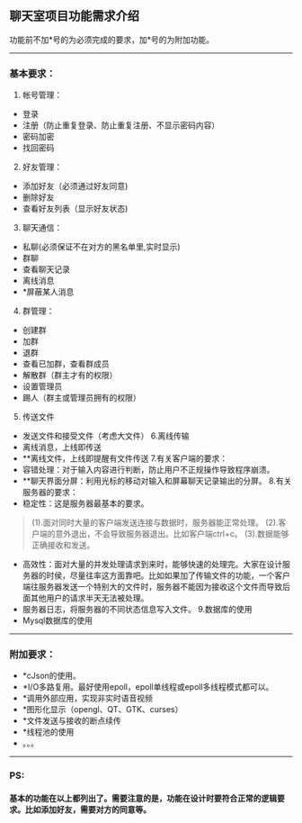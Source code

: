 
## **聊天室项目功能需求介绍**

功能前不加\*号的为必须完成的要求，加\*号的为附加功能。

----------------------------------------------------------------------
### **基本要求：**
1. 帐号管理：
- 登录
- 注册（防止重复登录、防止重复注册、不显示密码内容）
- 密码加密
- 找回密码
2. 好友管理：
 - 添加好友（必须通过好友同意)
 - 删除好友
 - 查看好友列表（显示好友状态)
3. 聊天通信：
- 私聊(必须保证不在对方的黑名单里,实时显示)
- 群聊 
- 查看聊天记录
- 离线消息
- *屏蔽某人消息
4. 群管理：
- 创建群
- 加群
- 退群
- 查看已加群，查看群成员
- 解散群（群主才有的权限）
- 设置管理员
- 踢人（群主或管理员拥有的权限） 
5. 传送文件
- 发送文件和接受文件（考虑大文件）
6.离线传输
- 离线消息，上线即传送
- **离线文件，上线即提醒有文件传送
7.有关客户端的要求：
- 容错处理：对于输入内容进行判断，防止用户不正规操作导致程序崩溃。
- **聊天界面分屏：利用光标的移动对输入和屏幕聊天记录输出的分屏。
8.有关服务器的要求：
- 稳定性：这是服务器最基本的要求。
> (1).面对同时大量的客户端发送连接与数据时，服务器能正常处理。
> (2).客户端的意外退出，不会导致服务器退出。比如客户端ctrl+c。
> (3).数据能够正确接收和发送。
- 高效性：面对大量的并发处理请求到来时，能够快速的处理完。大家在设计服务器的时侯，尽量往率这方面靠吧。比如如果加了传输文件的功能，一个客户端往服务器发送一个特别大的文件时，服务器不能因为接收这个文件而导致后面其他用户的请求半天无法被处理。
- 服务器日志，将服务器的不同状态信息写入文件。
9.数据库的使用 
- Mysql数据库的使用
-----------------------------------------
### **附加要求：**
- *cJson的使用。
- *I/O多路复用。最好使用epoll，epoll单线程或epoll多线程模式都可以。
- *调用外部应用，实现非实时语音视频
- *图形化显示（opengl、QT、GTK、curses）
- *文件发送与接收的断点续传
- *线程池的使用
-  。。。
--------------------------------------------
### PS:
####  基本的功能在以上都列出了。需要注意的是，功能在设计时要符合正常的逻辑要求。比如添加好友，需要对方的同意等。
